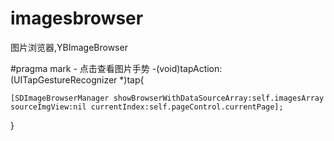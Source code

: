 # imagesbrowser
图片浏览器,YBImageBrowser


#pragma mark - 点击查看图片手势
-(void)tapAction:(UITapGestureRecognizer *)tap{
    
    
    [SDImageBrowserManager showBrowserWithDataSourceArray:self.imagesArray sourceImgView:nil currentIndex:self.pageControl.currentPage];
    
    
}
